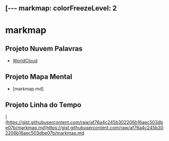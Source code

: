 [---
markmap:
  colorFreezeLevel: 2
---

# **markmap**

## **Projeto Nuvem Palavras**

- [WorldCloud](worldcloud.jpg)

## **Projeto Mapa Mental**

- [markmap.md]

## **Projeto Linha do Tempo**
](https://gist.githubusercontent.com/raw/af76a4c245b302206b16aec503dbe07b/markmap.md)https://gist.githubusercontent.com/raw/af76a4c245b302206b16aec503dbe07b/markmap.md
